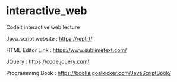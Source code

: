 # interactive_web
Codeit interactive web lecture

Java_script website : https://repl.it/

HTML Editor Link : https://www.sublimetext.com/

JQuery : https://code.jquery.com/

Programming Book : https://books.goalkicker.com/JavaScriptBook/
